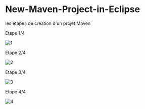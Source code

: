 # New-Maven-Project-in-Eclipse
les étapes de création d'un projet Maven

Etape 1/4

![1](https://github.com/naimiatef/New-Maven-Project-in-Eclipse/assets/7100940/6d37443b-fd09-4929-b48a-e50781398413)

Etape 2/4

![2](https://github.com/naimiatef/New-Maven-Project-in-Eclipse/assets/7100940/6221499a-5ff9-4843-9356-d1b724a66617)

Etape 3/4

![3](https://github.com/naimiatef/New-Maven-Project-in-Eclipse/assets/7100940/6bc7492f-70f4-41f7-878d-36053b3e26f9)

Etape 4/4

![4](https://github.com/naimiatef/New-Maven-Project-in-Eclipse/assets/7100940/f2c1bb76-860a-41d7-8d2a-020e872605e3)
